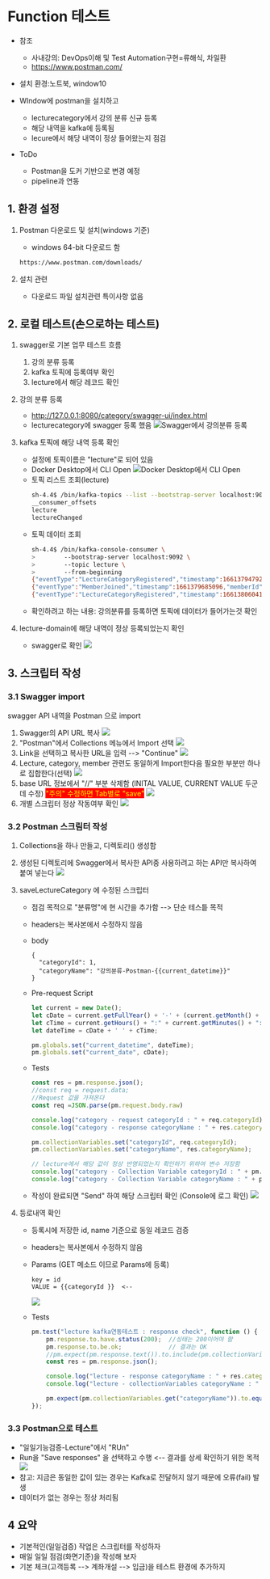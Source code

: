 <style>
.burk {
    background-color: red;
    color: yellow;
    display:inline-block;
}
</style>
# Function 테스트
- 참조
  - 사내강의: DevOps이해 및 Test Automation구현=류해식, 차일환
  - https://www.postman.com/
- 설치 환경:노트북, window10
- WIndow에 postman을 설치하고
  - lecturecategory에서 강의 분류 신규 등록
  - 해당 내역을 kafka에 등록됨
  - lecure에서 해당 내역이 정상 들어왔는지 점검

- ToDo
  - Postman을 도커 기반으로 변경 예정
  - pipeline과 연동
## 1. 환경 설정

1. Postman 다운로드 및 설치(windows 기준)
   - windows 64-bit 다운로드 함
    ```bash
    https://www.postman.com/downloads/
    ```

2. 설치 관련
   - 다운로드 파일 설치관련 특이사항 없음

## 2. 로컬 테스트(손으로하는 테스트)
1. swagger로 기본 업무 테스트 흐름
   1. 강의 분류 등록
   2. kafka 토픽에 등록여부 확인
   3. lecture에서 해당 레코드 확인
2. 강의 분류 등록
   - http://127.0.0.1:8080/category/swagger-ui/index.html
   - lecturecategory에 swagger 등록 했음
   ![Swagger에서 강의분류 등록](images/postman-01-01.png)

3. kafka 토픽에 해당 내역 등록 확인
   - 설정에 토픽이름은 "lecture"로 되어 있음
   - Docker Desktop에서 CLI Open
    ![Docker Desktop에서 CLI Open](images/postman-01-02.png)
   - 토픽 리스트 조회(lecture)
      ```bash
      sh-4.4$ /bin/kafka-topics --list --bootstrap-server localhost:9092
      __consumer_offsets
      lecture
      lectureChanged
      ```
   - 토픽 데이터 조회
      ```bash
      sh-4.4$ /bin/kafka-console-consumer \
      >        --bootstrap-server localhost:9092 \
      >        --topic lecture \
      >        --from-beginning
      {"eventType":"LectureCategoryRegistered","timestamp":1661379479214,"categoryId":1,"categoryName":"강의분류등록08-25"}
      {"eventType":"MemberJoined","timestamp":1661379685096,"memberId":1,"loginId":"string","password":null,"name":"홍길동0825","birth":"string","mobile":"string","memberType":"ADMIN"}
      {"eventType":"LectureCategoryRegistered","timestamp":1661380604156,"categoryId":2,"categoryName":"강의분류08-25-01"}
      ```
   -  확인하려고 하는 내용: 강의분류를 등록하면 토픽에 데이터가 들어가는것 확인
4. lecture-domain에 해당 내역이 정상 등록되었는지 확인
   - swagger로 확인
     ![](images/postman-01-03.png)

## 3. 스크립터 작성
### 3.1 Swagger import

swagger API 내역을 Postman 으로 import
1. Swagger의 API URL 복사
   ![](images/postman-01-04.png)
2. "Postman"에서 Collections 메뉴에서 Import 선택
   ![](images/postman-01-05.png)
3. Link을 선택하고 복사한 URL을 입력 --> "Continue"
   ![](images/postman-01-06.png)
4. Lecture, category, member 관련도 동일하게 Import한다음 필요한 부분만 하나로 집합한다(선택)
   ![](images/postman-01-07.png)
5. base URL 정보에서 "//" 부분 삭제함 (INITAL VALUE, CURRENT VALUE 두군데 수정)
   <span class=burk>"주의" 수정하면 Tab별로 "save"</span>
   ![](images/postman-01-08.png)
6. 개별 스크립터 정상 작동여부 확인
   ![](images/postman-01-09.png)

### 3.2 Postman 스크림터 작성
1.  Collections을 하나 만들고, 디렉토리() 생성함
2.  생성된 디렉토리에 Swagger에서 복사한 API중 사용하려고 하는 API만 복사하여 붙여 넣는다
   ![](images/postman-01-10.png)
3. saveLectureCategory 에 수정된 스크립터
   - 점검 목적으로 "분류명"에 현 시간을 추가함 --> 단순 테스틑 목적
   - headers는 복사본에서 수정하지 않음
   - body
      ```javascript7
      {
        "categoryId": 1,
        "categoryName": "강의분류-Postman-{{current_datetime}}"
      }
      ```

   - Pre-request Script
      ```javascript
      let current = new Date();
      let cDate = current.getFullYear() + '-' + (current.getMonth() + 1) + '-' + current.getDate();
      let cTime = current.getHours() + ":" + current.getMinutes() + ":" + current.getSeconds();
      let dateTime = cDate + ' ' + cTime;

      pm.globals.set("current_datetime", dateTime);
      pm.globals.set("current_date", cDate);
      ```

   - Tests
      ```javascript
      const res = pm.response.json();
      //const req = request.data;
      //Request 값을 가져온다
      const req =JSON.parse(pm.request.body.raw)

      console.log("category - request categoryId : " + req.categoryId);
      console.log("category - response categoryName : " + res.categoryName);

      pm.collectionVariables.set("categoryId", req.categoryId);
      pm.collectionVariables.set("categoryName", res.categoryName);

      // lecture에서 해당 값이 정상 반영되었는지 확인하기 위하여 변수 저장함
      console.log("category - Collection Variable categoryId : " + pm.collectionVariables.get("categoryId"));
      console.log("category - Collection Variable categoryName : " + pm.collectionVariables.get("categoryName"));
      ```
   - 작성이 완료되면 "Send" 하여 해당 스크립터 확인 (Console에 로그 확인)
     ![](images/postman-01-11.png)

4. 등로내역 확인
   - 등록시에 저장한 id, name 기준으로 동일 레코드 검증
   - headers는 복사본에서 수정하지 않음
   - Params (GET 메소드 이므로 Params에 등록)
      ```javascript7
      key = id
      VALUE = {{categoryId }}  <--
      ```
     ![](images/postman-01-12.png)

   - Tests
      ```javascript
      pm.test("lecture kafka연동테스트 : response check", function () {
          pm.response.to.have.status(200);  //싱태는 200이어야 함
          pm.response.to.be.ok;             // 결과는 OK
          //pm.expect(pm.response.text()).to.include(pm.collectionVariables.get("categoryName"));
          const res = pm.response.json();

          console.log("lecture - response categoryName : " + res.categoryName);
          console.log("lecture - collectionVariables categoryName : " + pm.collectionVariables.get("categoryName"));

          pm.expect(pm.collectionVariables.get("categoryName")).to.equal(res.categoryName);  //등록시 입력한 값과 조회한 값이 동일여부 체크
      });
      ```
### 3.3 Postman으로 테스트
- "일일기능검증-Lecture"에서 "RUn"
- Run을 "Save responses" 을 선택하고 수행 <-- 결과를 상세 확인하기 위한 목적
  ![](images/postman-01-13.png)
- 참고: 지금은 동일한 값이 있는 경우는 Kafka로 전달허지 않기 때문에 오류(fail) 발생
- 데이터가 없는 경우는 정상 처리됨

## 4 요약

- 기본적인(일일검증) 작업은 스크립터를 작성하자
- 매일 일일 점검(화면기준)을 작성해 보자
- 기본 체크(고객등록 --> 계좌개설 --> 입금)을 테스트 환경에 추가하지

